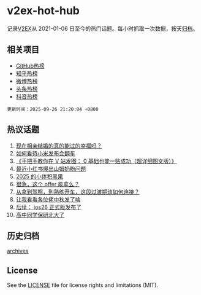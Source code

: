 # v2ex-hot-hub

 记录[V2EX](https://www.v2ex.com/)从 2021-01-06 日至今的热门话题。每小时抓取一次数据，按天[归档](archives)。
 
 ## 相关项目

- [GitHub热榜](https://github.com/snaildev/github-hot-hub)
- [知乎热榜](https://github.com/snaildev/zhihu-hot-hub)
- [微博热榜](https://github.com/snaildev/weibo-hot-hub)
- [头条热榜](https://github.com/snaildev/toutiao-hot-hub)
- [抖音热榜](https://github.com/snaildev/douyin-hot-hub)


 `更新时间：2025-09-26 21:20:04 +0800`

## 热议话题

1. [现在相亲结婚的真的能过的幸福吗？](https://www.v2ex.com/t/1161927)
1. [如何看待小米发布会翻车](https://www.v2ex.com/t/1161896)
1. [《手把手教你在 V 站发图： 0 基础也能一贴成功（超详细图文版）》](https://www.v2ex.com/t/1161898)
1. [最近小红书爆出山姆奶粉问题](https://www.v2ex.com/t/1161914)
1. [2025 的小体积黑果](https://www.v2ex.com/t/1161873)
1. [很急，这个 offer 能拿么？](https://www.v2ex.com/t/1161908)
1. [从拿到驾照，到熟练开车，这段过渡期该如何连接？](https://www.v2ex.com/t/1161876)
1. [让我看看各位佬中秋发了啥](https://www.v2ex.com/t/1162007)
1. [后续： ios26 正式版发布了](https://www.v2ex.com/t/1161911)
1. [高中同学保研北大了](https://www.v2ex.com/t/1161939)

## 历史归档

[archives](archives)

## License

See the [LICENSE](LICENSE) file for license rights and limitations (MIT).
